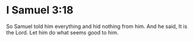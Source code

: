 # I Samuel 3:18

So Samuel told him everything and hid nothing from him. And he said, It is the Lord. Let him do what seems good to him.
